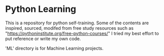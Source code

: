 # Python Learning

This is a repository for python self-training.
Some of the contents are inspired, sourced, modifed from free study resources such as "https://pythoninstitute.org/free-python-courses/"
I tried my best effort to put reference or write my own code.

'ML' directory is for Machine Learning projects. 
